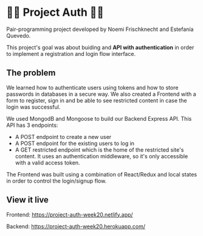 <h1>🔐🔐 Project Auth 🔐🔐</h1>

Pair-programming project developed by Noemi Frischknecht and Estefanía Quevedo.

This project's goal was about buiding and **API with authentication** in order to implement a registration and login flow interface. 

## The problem

We learned how to authenticate users using tokens and how to store passwords in databases in a secure way. We also created a Frontend with a form to register, sign in and be able to see restricted content in case the login was successful.

We used MongodB and Mongoose to build our Backend Express API. This API has 3 endpoints: 

<ul>
  <li>A POST endpoint to create a new user</li>
  <li>A POST endpoint for the existing users to log in</li>
  <li>A GET restricted endpoint which is the home of the restricted site's content. It uses an authentication middleware, so it's only accessible with a valid access token.</li>
</ul>

The Frontend was built using a combination of React/Redux and local states in order to control the login/signup flow. 

## View it live

Frontend: https://project-auth-week20.netlify.app/

Backend: https://project-auth-week20.herokuapp.com/
